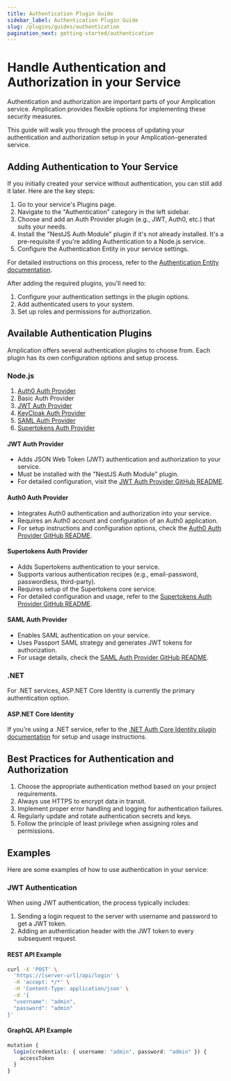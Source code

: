 ```yaml
---
title: Authentication Plugin Guide
sidebar_label: Authentication Plugin Guide
slug: /plugins/guides/authentication
pagination_next: getting-started/authentication
---
```


# Handle Authentication and Authorization in your Service

Authentication and authorization are important parts of your Amplication service. Amplication provides flexible options for implementing these security measures.

This guide will walk you through the process of updating your authentication and authorization setup in your Amplication-generated service.

## Adding Authentication to Your Service

If you initially created your service without authentication, you can still add it later. Here are the key steps:

1. Go to your service's Plugins page.
2. Navigate to the "Authentication" category in the left sidebar.
3. Choose and add an Auth Provider plugin (e.g., JWT, Auth0, etc.) that suits your needs.
4. Install the "NestJS Auth Module" plugin if it's not already installed. It's a pre-requisite if you're adding Authentication to a Node.js service.
5. Configure the Authentication Entity in your service settings.

For detailed instructions on this process, refer to the [Authentication Entity documentation](https://docs.amplication.com/user-entity).

After adding the required plugins, you'll need to:
1. Configure your authentication settings in the plugin options.
2. Add authenticated users to your system.
3. Set up roles and permissions for authorization.

## Available Authentication Plugins

Amplication offers several authentication plugins to choose from. Each plugin has its own configuration options and setup process. 

### Node.js

1. [Auth0 Auth Provider](https://auth0.com/)
2. Basic Auth Provider
3. [JWT Auth Provider](https://jwt.io/)
4. [KeyCloak Auth Provider](https://www.keycloak.org/)
5. [SAML Auth Provider](https://en.wikipedia.org/wiki/Security_Assertion_Markup_Language)
6. [Supertokens Auth Provider](https://supertokens.com/)

#### JWT Auth Provider

- Adds JSON Web Token (JWT) authentication and authorization to your service.
- Must be installed with the "NestJS Auth Module" plugin.
- For detailed configuration, visit the [JWT Auth Provider GitHub README](https://github.com/amplication/plugins/tree/master/plugins/auth-jwt).

#### Auth0 Auth Provider

- Integrates Auth0 authentication and authorization into your service.
- Requires an Auth0 account and configuration of an Auth0 application.
- For setup instructions and configuration options, check the [Auth0 Auth Provider GitHub README](https://github.com/amplication/plugins/tree/master/plugins/auth-auth0).

#### Supertokens Auth Provider

- Adds Supertokens authentication to your service.
- Supports various authentication recipes (e.g., email-password, passwordless, third-party).
- Requires setup of the Supertokens core service.
- For detailed configuration and usage, refer to the [Supertokens Auth Provider GitHub README](https://github.com/amplication/plugins/tree/master/plugins/auth-supertokens).

#### SAML Auth Provider

- Enables SAML authentication on your service.
- Uses Passport SAML strategy and generates JWT tokens for authorization.
- For usage details, check the [SAML Auth Provider GitHub README](https://github.com/amplication/plugins/tree/master/plugins/auth-saml).

### .NET 

For .NET services, ASP.NET Core Identity is currently the primary authentication option.

#### ASP.NET Core Identity

If you're using a .NET service, refer to the [.NET Auth Core Identity plugin documentation](https://github.com/amplication/plugins/tree/master/plugins/dotnet-auth-core-identity) for setup and usage instructions.

## Best Practices for Authentication and Authorization

1. Choose the appropriate authentication method based on your project requirements.
2. Always use HTTPS to encrypt data in transit.
3. Implement proper error handling and logging for authentication failures.
4. Regularly update and rotate authentication secrets and keys.
5. Follow the principle of least privilege when assigning roles and permissions.

## Examples

Here are some examples of how to use authentication in your service:

### JWT Authentication

When using JWT authentication, the process typically includes:

1. Sending a login request to the server with username and password to get a JWT token.
2. Adding an authentication header with the JWT token to every subsequent request.

#### REST API Example

```bash
curl -X 'POST' \
  'https://[server-url]/api/login' \
  -H 'accept: */*' \
  -H 'Content-Type: application/json' \
  -d '{
  "username": "admin",
  "password": "admin"
}'
```

#### GraphQL API Example

```ts
mutation {
  login(credentials: { username: "admin", password: "admin" }) {
    accessToken
  }
}
```
